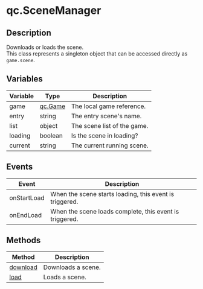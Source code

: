 # qc.SceneManager

## Description
Downloads or loads the scene.  
This class represents a singleton object that can be accessed directly as `game.scene`.   

## Variables
| Variable | Type | Description |
| ------------- |-------------|-------------|
| game | [qc.Game](../game/README.md) | The local game reference. |
| entry | string | The entry scene's name. |
| list | object | The scene list of the game. |
| loading | boolean | Is the scene in loading? |
| current | string | The current running scene. |

## Events
| Event | Description |
| ------------- |-------------|
| onStartLoad | When the scene starts loading, this event is triggered. |
| onEndLoad | When the scene loads complete, this event is triggered. |

## Methods
| Method | Description |
| ------------- |-------------|
| [download](download.md) | Downloads a scene. |
| [load](load.md) | Loads a scene. |
